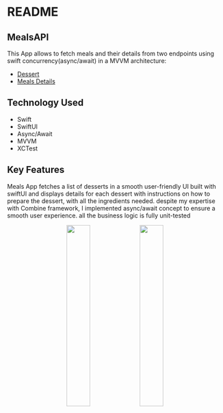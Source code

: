 # README
## MealsAPI
This App allows to fetch meals and their details from two endpoints using swift concurrency(async/await) in a MVVM architecture:
* [Dessert](https://themealdb.com/api/json/v1/1/filter.php?c=Dessert)
* [Meals Details](https://themealdb.com/api/json/v1/1/lookup.php?i=MEAL_ID)

## Technology Used
* Swift
* SwiftUI
* Async/Await
* MVVM
* XCTest

## Key Features
Meals App fetches a list of desserts in a smooth user-friendly UI built with swiftUI and displays details for each dessert with instructions on how to prepare the dessert,
with all the ingredients needed. despite my expertise with Combine framework, I implemented async/await concept to ensure a smooth user experience. 
all the business logic is fully unit-tested 

<div align="center">
	<img width = "33%" src="https://github.com/user-attachments/assets/c2d56613-a8c2-4eb0-8958-213c79c37388">
  <img width = "33%" src="https://github.com/user-attachments/assets/d9f32074-66a4-404d-968d-4cc56c506e8c">
</div>
